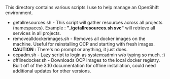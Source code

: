 This directory contains various scripts I use to help manage an OpenShift environment.

- getallresources.sh - This script will gather resources across all projects (namespaces). Example : __"./getallresources.sh svc"__ will retrieve all services in all projects.
- removealldockerimages.sh - Removes all docker images on the machine. Useful for reinstalling OCP and starting with fresh images. **CAUTION** : There's no prompt or anything, it just does. 
- ocpadm.sh - Lazy script to login as system:admin w/o typing so much. :)
- offlinedocker.sh - Downloads OCP images to the local docker registry. Built off of the 3.10 documentation for offline installation, could need additional updates for other versions.
